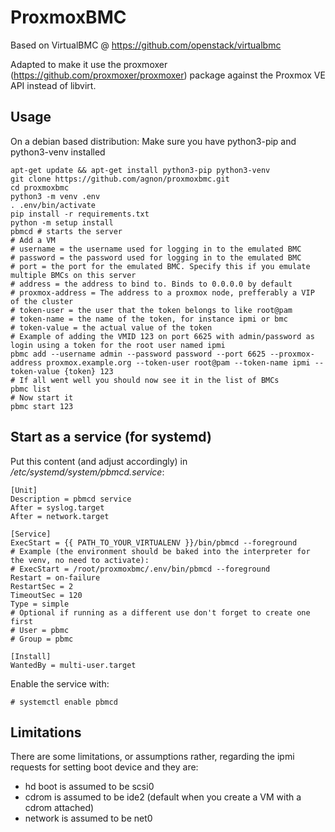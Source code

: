 # ProxmoxBMC
Based on VirtualBMC @ https://github.com/openstack/virtualbmc

Adapted to make it use the proxmoxer (https://github.com/proxmoxer/proxmoxer) package against the Proxmox VE API instead of libvirt.

## Usage
On a debian based distribution:
Make sure you have python3-pip and python3-venv installed
```
apt-get update && apt-get install python3-pip python3-venv
git clone https://github.com/agnon/proxmoxbmc.git
cd proxmoxbmc
python3 -m venv .env
. .env/bin/activate
pip install -r requirements.txt
python -m setup install
pbmcd # starts the server
# Add a VM
# username = the username used for logging in to the emulated BMC
# password = the password used for logging in to the emulated BMC
# port = the port for the emulated BMC. Specify this if you emulate multiple BMCs on this server
# address = the address to bind to. Binds to 0.0.0.0 by default
# proxmox-address = The address to a proxmox node, prefferably a VIP of the cluster
# token-user = the user that the token belongs to like root@pam
# token-name = the name of the token, for instance ipmi or bmc
# token-value = the actual value of the token
# Example of adding the VMID 123 on port 6625 with admin/password as login using a token for the root user named ipmi
pbmc add --username admin --password password --port 6625 --proxmox-address proxmox.example.org --token-user root@pam --token-name ipmi --token-value {token} 123
# If all went well you should now see it in the list of BMCs
pbmc list
# Now start it
pbmc start 123
```

## Start as a service (for systemd)
Put this content (and adjust accordingly) in */etc/systemd/system/pbmcd.service*:

```
[Unit]
Description = pbmcd service
After = syslog.target
After = network.target

[Service]
ExecStart = {{ PATH_TO_YOUR_VIRTUALENV }}/bin/pbmcd --foreground
# Example (the environment should be baked into the interpreter for the venv, no need to activate):
# ExecStart = /root/proxmoxbmc/.env/bin/pbmcd --foreground
Restart = on-failure
RestartSec = 2
TimeoutSec = 120
Type = simple
# Optional if running as a different use don't forget to create one first
# User = pbmc
# Group = pbmc

[Install]
WantedBy = multi-user.target
```
Enable the service with:

`# systemctl enable pbmcd`


## Limitations
There are some limitations, or assumptions rather, regarding the ipmi requests for setting boot device and they are:
* hd boot is assumed to be scsi0
* cdrom is assumed to be ide2 (default when you create a VM with a cdrom attached)
* network is assumed to be net0
